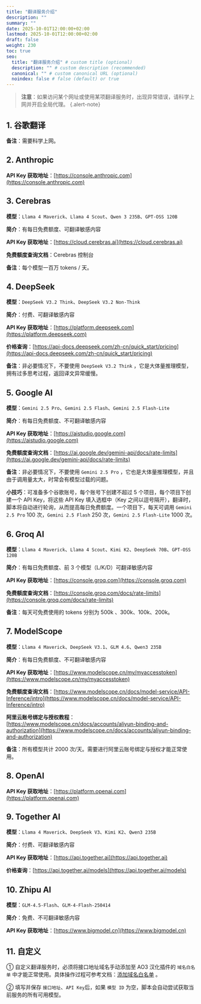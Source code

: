 ```yaml
---
title: "翻译服务介绍"
description: ""
summary: ""
date: 2025-10-01T12:00:00+02:00
lastmod: 2025-10-01T12:00:00+02:00
draft: false
weight: 230
toc: true
seo:
  title: "翻译服务介绍" # custom title (optional)
  description: "" # custom description (recommended)
  canonical: "" # custom canonical URL (optional)
  noindex: false # false (default) or true
---
```


> **注意**：如果访问某个网址或使用某项翻译服务时，出现异常错误，请科学上网并开启全局代理。
{.alert-note}

## 1. 谷歌翻译

**备注**：需要科学上网。

## 2. Anthropic

**API Key 获取地址**：[https://console.anthropic.com](https://console.anthropic.com)

## 3. Cerebras

**模型**：`Llama 4 Maverick`、`Llama 4 Scout`、`Qwen 3 235B`、`GPT-OSS 120B`

**简介**：有每日免费额度、可翻译敏感内容

**API Key 获取地址**：[https://cloud.cerebras.ai](https://cloud.cerebras.ai)

**免费额度查询文档**：Cerebras 控制台

**备注**：每个模型一百万 tokens / 天。

## 4. DeepSeek

**模型**：`DeepSeek V3.2 Think`、`DeepSeek V3.2 Non-Think`

**简介**：付费、可翻译敏感内容

**API Key 获取地址**：[https://platform.deepseek.com](https://platform.deepseek.com)

**价格查询**：[https://api-docs.deepseek.com/zh-cn/quick_start/pricing](https://api-docs.deepseek.com/zh-cn/quick_start/pricing)

**备注**：非必要情况下，不要使用 `DeepSeek V3.2 Think` ，它是大体量推理模型，拥有过多思考过程，返回译文异常缓慢。

## 5. Google AI

**模型**：`Gemini 2.5 Pro`、`Gemini 2.5 Flash`、`Gemini 2.5 Flash-Lite`

**简介**：有每日免费额度、不可翻译敏感内容

**API Key 获取地址**：[https://aistudio.google.com](https://aistudio.google.com)

**免费额度查询文档**：[https://ai.google.dev/gemini-api/docs/rate-limits](https://ai.google.dev/gemini-api/docs/rate-limits)

**备注**：非必要情况下，不要使用 `Gemini 2.5 Pro` ，它也是大体量推理模型，并且由于调用量太大，时常会有模型过载的问题。

**小技巧**：可准备多个谷歌账号，每个账号下创建不超过 5 个项目，每个项目下创建一个 API Key，将这些 API Key 填入选框中（Key 之间以逗号隔开），翻译时，脚本将自动进行轮询，从而提高每日免费额度。一个项目下，每天可调用 `Gemini 2.5 Pro` 100 次，`Gemini 2.5 Flash` 250 次，`Gemini 2.5 Flash-Lite` 1000 次。

## 6. Groq AI

**模型**：`Llama 4 Maverick`、`Llama 4 Scout`、`Kimi K2`、`DeepSeek 70B`、`GPT-OSS 120B`

**简介**：有每日免费额度、前 3 个模型（L/K/D）可翻译敏感内容

**API Key 获取地址**：[https://console.groq.com](https://console.groq.com)

**免费额度查询文档**：[https://console.groq.com/docs/rate-limits](https://console.groq.com/docs/rate-limits)

**备注**：每天可免费使用的 tokens 分别为 500k 、300k、100k、200k。

## 7. ModelScope

**模型**：`Llama 4 Maverick`、`DeepSeek V3.1`、`GLM 4.6`、`Qwen3 235B`

**简介**：有每日免费额度、不可翻译敏感内容

**API Key 获取地址**：[https://www.modelscope.cn/my/myaccesstoken](https://www.modelscope.cn/my/myaccesstoken)

**免费额度查询文档**：[https://www.modelscope.cn/docs/model-service/API-Inference/intro](https://www.modelscope.cn/docs/model-service/API-Inference/intro)

**阿里云账号绑定与授权教程**：[https://www.modelscope.cn/docs/accounts/aliyun-binding-and-authorization](https://www.modelscope.cn/docs/accounts/aliyun-binding-and-authorization)

**备注**：所有模型共计 2000 次/天。需要进行阿里云账号绑定与授权才能正常使用。

## 8. OpenAI

**API Key 获取地址**：[https://platform.openai.com](https://platform.openai.com)

## 9. Together AI

**模型**：`Llama 4 Maverick`、`DeepSeek V3`、`Kimi K2`、`Qwen3 235B`

**简介**：付费、可翻译敏感内容

**API Key 获取地址**：[https://api.together.ai](https://api.together.ai)

**价格查询**：[https://api.together.ai/models](https://api.together.ai/models)

## 10. Zhipu AI

**模型**：`GLM-4.5-Flash`、`GLM-4-Flash-250414`

**简介**：免费、不可翻译敏感内容

**API Key 获取地址**：[https://www.bigmodel.cn](https://www.bigmodel.cn)

## 11. 自定义

① 自定义翻译服务时，必须将接口地址域名手动添加至 AO3 汉化插件的 `域名白名单` 中才能正常使用。具体操作过程可参考文档：[添加域名白名单](https://v-lipset.github.io/docs/guides/whitelist/) 。

② 填写并保存 `接口地址`、`API Key`后，如果 `模型 ID` 为空，脚本会自动尝试获取当前服务的所有可用模型。
